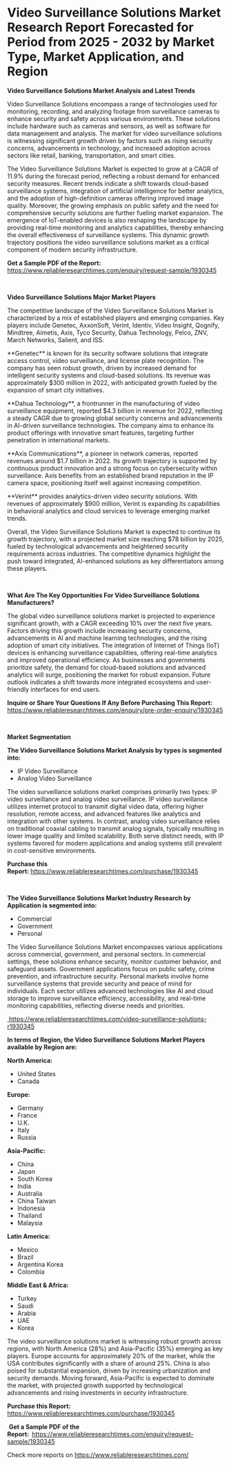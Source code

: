 <p><h1>Video Surveillance Solutions Market Research Report Forecasted for Period from 2025 -  2032 by Market Type, Market Application, and Region</h1></p><p><strong>Video Surveillance Solutions Market Analysis and Latest Trends</strong></p>
<p><p>Video Surveillance Solutions encompass a range of technologies used for monitoring, recording, and analyzing footage from surveillance cameras to enhance security and safety across various environments. These solutions include hardware such as cameras and sensors, as well as software for data management and analysis. The market for video surveillance solutions is witnessing significant growth driven by factors such as rising security concerns, advancements in technology, and increased adoption across sectors like retail, banking, transportation, and smart cities. </p><p>The Video Surveillance Solutions Market is expected to grow at a CAGR of 11.9% during the forecast period, reflecting a robust demand for enhanced security measures. Recent trends indicate a shift towards cloud-based surveillance systems, integration of artificial intelligence for better analytics, and the adoption of high-definition cameras offering improved image quality. Moreover, the growing emphasis on public safety and the need for comprehensive security solutions are further fueling market expansion. The emergence of IoT-enabled devices is also reshaping the landscape by providing real-time monitoring and analytics capabilities, thereby enhancing the overall effectiveness of surveillance systems. This dynamic growth trajectory positions the video surveillance solutions market as a critical component of modern security infrastructure.</p></p>
<p><strong>Get a Sample PDF of the Report:&nbsp;</strong> <a href="https://www.reliableresearchtimes.com/enquiry/request-sample/1930345?utm_campaign=2255&utm_medium=2&utm_source=Github&utm_content=ia&utm_term=29032025&utm_id=video-surveillance-solutions">https://www.reliableresearchtimes.com/enquiry/request-sample/1930345</a></p>
<p>&nbsp;</p>
<p><strong>Video Surveillance Solutions Major Market Players</strong></p>
<p><p>The competitive landscape of the Video Surveillance Solutions Market is characterized by a mix of established players and emerging companies. Key players include Genetec, AxxonSoft, Verint, Identiv, Video Insight, Qognify, Mindtree, Aimetis, Axis, Tyco Security, Dahua Technology, Pelco, ZNV, March Networks, Salient, and ISS.</p><p>**Genetec** is known for its security software solutions that integrate access control, video surveillance, and license plate recognition. The company has seen robust growth, driven by increased demand for intelligent security systems and cloud-based solutions. Its revenue was approximately $300 million in 2022, with anticipated growth fueled by the expansion of smart city initiatives.</p><p>**Dahua Technology**, a frontrunner in the manufacturing of video surveillance equipment, reported $4.3 billion in revenue for 2022, reflecting a steady CAGR due to growing global security concerns and advancements in AI-driven surveillance technologies. The company aims to enhance its product offerings with innovative smart features, targeting further penetration in international markets.</p><p>**Axis Communications**, a pioneer in network cameras, reported revenues around $1.7 billion in 2022. Its growth trajectory is supported by continuous product innovation and a strong focus on cybersecurity within surveillance. Axis benefits from an established brand reputation in the IP camera space, positioning itself well against increasing competition.</p><p>**Verint** provides analytics-driven video security solutions. With revenues of approximately $900 million, Verint is expanding its capabilities in behavioral analytics and cloud services to leverage emerging market trends.</p><p>Overall, the Video Surveillance Solutions Market is expected to continue its growth trajectory, with a projected market size reaching $78 billion by 2025, fueled by technological advancements and heightened security requirements across industries. The competitive dynamics highlight the push toward integrated, AI-enhanced solutions as key differentiators among these players.</p></p>
<p>&nbsp;</p>
<p><strong>What Are The Key Opportunities For Video Surveillance Solutions Manufacturers?</strong></p>
<p><p>The global video surveillance solutions market is projected to experience significant growth, with a CAGR exceeding 10% over the next five years. Factors driving this growth include increasing security concerns, advancements in AI and machine learning technologies, and the rising adoption of smart city initiatives. The integration of Internet of Things (IoT) devices is enhancing surveillance capabilities, offering real-time analytics and improved operational efficiency. As businesses and governments prioritize safety, the demand for cloud-based solutions and advanced analytics will surge, positioning the market for robust expansion. Future outlook indicates a shift towards more integrated ecosystems and user-friendly interfaces for end users.</p></p>
<p><strong>Inquire or Share Your Questions If Any Before Purchasing This Report:</strong> <a href="https://www.reliableresearchtimes.com/enquiry/pre-order-enquiry/1930345?utm_campaign=2255&utm_medium=2&utm_source=Github&utm_content=ia&utm_term=29032025&utm_id=video-surveillance-solutions">https://www.reliableresearchtimes.com/enquiry/pre-order-enquiry/1930345</a></p>
<p>&nbsp;</p>
<p><strong>Market Segmentation</strong></p>
<p><strong>The Video Surveillance Solutions Market Analysis by types is segmented into:</strong></p>
<p><ul><li>IP Video Surveillance</li><li>Analog Video Surveillance</li></ul></p>
<p><p>The video surveillance solutions market comprises primarily two types: IP video surveillance and analog video surveillance. IP video surveillance utilizes internet protocol to transmit digital video data, offering higher resolution, remote access, and advanced features like analytics and integration with other systems. In contrast, analog video surveillance relies on traditional coaxial cabling to transmit analog signals, typically resulting in lower image quality and limited scalability. Both serve distinct needs, with IP systems favored for modern applications and analog systems still prevalent in cost-sensitive environments.</p></p>
<p><strong>Purchase this Report:&nbsp;</strong><a href="https://www.reliableresearchtimes.com/purchase/1930345?utm_campaign=2255&utm_medium=2&utm_source=Github&utm_content=ia&utm_term=29032025&utm_id=video-surveillance-solutions">https://www.reliableresearchtimes.com/purchase/1930345</a></p>
<p>&nbsp;</p>
<p><strong>The Video Surveillance Solutions Market Industry Research by Application is segmented into:</strong></p>
<p><ul><li>Commercial</li><li>Government</li><li>Personal</li></ul></p>
<p><p>The Video Surveillance Solutions Market encompasses various applications across commercial, government, and personal sectors. In commercial settings, these solutions enhance security, monitor customer behavior, and safeguard assets. Government applications focus on public safety, crime prevention, and infrastructure security. Personal markets involve home surveillance systems that provide security and peace of mind for individuals. Each sector utilizes advanced technologies like AI and cloud storage to improve surveillance efficiency, accessibility, and real-time monitoring capabilities, reflecting diverse needs and priorities.</p></p>
<p><a href="https://www.reliableresearchtimes.com/video-surveillance-solutions-r1930345?utm_campaign=2255&utm_medium=2&utm_source=Github&utm_content=ia&utm_term=29032025&utm_id=video-surveillance-solutions">&nbsp;https://www.reliableresearchtimes.com/video-surveillance-solutions-r1930345</a></p>
<p><strong>In terms of Region, the Video Surveillance Solutions Market Players available by Region are:</strong></p>
<p>
    <p> <strong> North America: </strong>
        <ul>
            <li>United States</li>
            <li>Canada</li>
        </ul>
        </p> 
    <p> <strong> Europe: </strong>
        <ul>
            <li>Germany</li>
            <li>France</li>
            <li>U.K.</li>
            <li>Italy</li>
            <li>Russia</li>
        </ul>
        </p> 
    <p> <strong> Asia-Pacific: </strong>
        <ul>
            <li>China</li>
            <li>Japan</li>
            <li>South Korea</li>
            <li>India</li>
            <li>Australia</li>
            <li>China Taiwan</li>
            <li>Indonesia</li>
            <li>Thailand</li>
            <li>Malaysia</li>
        </ul>
        </p> 
    <p> <strong> Latin America: </strong>
        <ul>
            <li>Mexico</li>
            <li>Brazil</li>
            <li>Argentina Korea</li>
            <li>Colombia</li>
        </ul>
        </p> 
    <p> <strong> Middle East & Africa: </strong>
        <ul>
            <li>Turkey</li>
            <li>Saudi</li>
            <li>Arabia</li>
            <li>UAE</li>
            <li>Korea</li>
        </ul>
    </p>
    </p>
<p><p>The video surveillance solutions market is witnessing robust growth across regions, with North America (28%) and Asia-Pacific (35%) emerging as key players. Europe accounts for approximately 20% of the market, while the USA contributes significantly with a share of around 25%. China is also poised for substantial expansion, driven by increasing urbanization and security demands. Moving forward, Asia-Pacific is expected to dominate the market, with projected growth supported by technological advancements and rising investments in security infrastructure.</p></p>
<p><strong>Purchase this Report: </strong><a href="https://www.reliableresearchtimes.com/purchase/1930345?utm_campaign=2255&utm_medium=2&utm_source=Github&utm_content=ia&utm_term=29032025&utm_id=video-surveillance-solutions">https://www.reliableresearchtimes.com/purchase/1930345</a></p>
<p>&nbsp;<strong>Get a Sample PDF of the Report:&nbsp;&nbsp;</strong><a href="https://www.reliableresearchtimes.com/enquiry/request-sample/1930345?utm_campaign=2255&utm_medium=2&utm_source=Github&utm_content=ia&utm_term=29032025&utm_id=video-surveillance-solutions">https://www.reliableresearchtimes.com/enquiry/request-sample/1930345</a></p>
<p><strong></strong></p>
<p>Check more reports on <a href="https://www.reliableresearchtimes.com/?utm_campaign=2255&utm_medium=2&utm_source=Github&utm_content=ia&utm_term=29032025&utm_id=video-surveillance-solutions">https://www.reliableresearchtimes.com/</a></p>